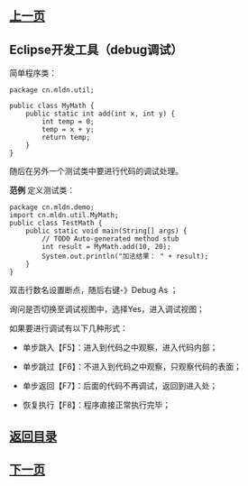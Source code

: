 
## [上一页](course02)
## Eclipse开发工具（debug调试）

简单程序类：

	package cn.mldn.util;
	
	public class MyMath {
		public static int add(int x, int y) {
			int temp = 0;
			temp = x + y;
			return temp;
		}
	}
	
随后在另外一个测试类中要进行代码的调试处理。

**范例** 定义测试类：

	package cn.mldn.demo;	
	import cn.mldn.util.MyMath;	
	public class TestMath {
		public static void main(String[] args) {
			// TODO Auto-generated method stub
			int result = MyMath.add(10, 20);
			System.out.println("加法结果： " + result);
		}
	}

双击行数名设置断点，随后右键-》Debug As ；

询问是否切换至调试视图中，选择Yes，进入调试视图；

如果要进行调试有以下几种形式：

- 单步跳入【F5】：进入到代码之中观察，进入代码内部；

- 单步跳过【F6】：不进入到代码之中观察，只观察代码的表面；

- 单步返回【F7】：后面的代码不再调试，返回到进入处；

- 恢复执行【F8】：程序直接正常执行完毕； 



## [返回目录](https://wuchengcheng110120.github.io/aliyunjava3/list)
## [下一页](course04)

